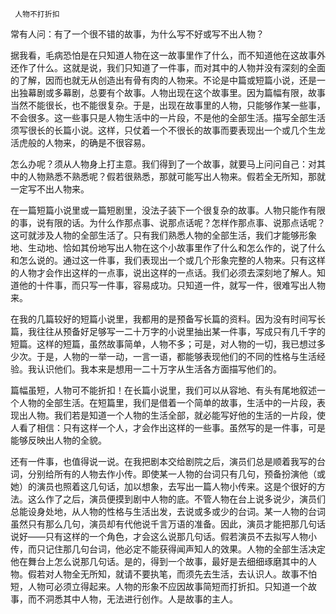      人物不打折扣 

   常有人问：有了一个很不错的故事，为什么写不好或写不出人物？ 

   据我看，毛病恐怕是在只知道人物在这一故事里作了什么，而不知道他在这故事外还作了什么。这就是说，我们只知道了一件事，而对其中的人物并没有深刻的全面的了解，因而也就无从创造出有骨有肉的人物来。不论是中篇或短篇小说，还是一出独幕剧或多幕剧，总要有个故事。人物出现在这个故事里。因为篇幅有限，故事当然不能很长，也不能很复杂。于是，出现在故事里的人物，只能够作某一些事，不会很多。这一些事只是人物生活中的一片段，不是他的全部生活。描写全部生活须写很长的长篇小说。这样，只仗着一个不很长的故事而要表现出一个或几个生龙活虎般的人物来，的确是不很容易。 

   怎么办呢？须从人物身上打主意。我们得到了一个故事，就要马上问问自己：对其中的人物熟悉不熟悉呢？假若很熟悉，那就可能写出人物来。假若全无所知，那就一定写不出人物来。 

   在一篇短篇小说里或一篇短剧里，没法子装下一个很复杂的故事。人物只能作有限的事，说有限的话。为什么作那点事、说那点话呢？怎样作那点事、说那点话呢？这可就涉及人物的全部生活了。只有我们熟悉人物的全部生活，我们才能够形象地、生动地、恰如其份地写出人物在这个小故事里作了什么和怎么作的，说了什么和怎么说的。通过这一件事，我们表现出一个或几个形象完整的人物来。只有这样的人物才会作出这样的一点事，说出这样的一点话。我们必须去深刻地了解人。知道他的十件事，而只写一件事，容易成功。只知道一件，就写一件，很难写出人物来。 

   在我的几篇较好的短篇小说里，我都用的是预备写长篇的资料。因为没有时间写长篇，我往往从预备好足够写一二十万字的小说里抽出某一件事，写成只有几千字的短篇。这样的短篇，虽然故事简单，人物不多；可是，对人物的一切，我已想过多少次。于是，人物的一举一动，一言一语，都能够表现他们的不同的性格与生活经验。我认识他们。我本来是想用一二十万字从生活各方面描写他们的。 

   篇幅虽短，人物可不能折扣！在长篇小说里，我们可以从容地、有头有尾地叙述一个人物的全部生活。在短篇里，我们是借着一个简单的故事，生活中的一片段，表现出人物。我们若是知道一个人物的生活全部，就必能写好他的生活的一片段，使人看了相信：只有这样一个人，才会作出这样的一些事。虽然写的是一件事，可是能够反映出人物的全貌。 

   还有一件事，也值得说一说。在我把剧本交给剧院之后，演员们总是顺着我写的台词，分别给所有的人物去作小传。即使某一人物的台词只有几句，预备扮演他（或她）的演员也照着这几句话，加以想象，去写出一篇人物小传来。这是个很好的方法。这么作了之后，演员便摸到剧中人物的底。不管人物在台上说多说少，演员们总能设身处地，从人物的性格与生活出发，去说或多或少的台词。某一人物的台词虽然只有那么几句，演员却有代他说千言万语的准备。因此，演员才能把那几句话说好——只有这样的一个角色，才会这么说那几句话。假若演员不去拟写人物小传，而只记住那几句台词，他必定不能获得闻声知人的效果。人物的全部生活决定他在舞台上怎么说那几句话。是的，得到一个故事，最好是去细细琢磨其中的人物。假若对人物全无所知，就请不要执笔，而须先去生活，去认识人。故事不怕短，人物可必须立得起来。人物的形象不应因故事简短而打折扣。只知道一个故事，而不洞悉其中人物，无法进行创作。人是故事的主人。 

